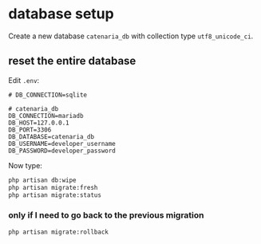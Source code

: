 # database setup

Create a new database `catenaria_db` with collection type `utf8_unicode_ci`.

## reset the entire database

Edit `.env`:

```env
# DB_CONNECTION=sqlite

# catenaria_db
DB_CONNECTION=mariadb
DB_HOST=127.0.0.1
DB_PORT=3306
DB_DATABASE=catenaria_db
DB_USERNAME=developer_username
DB_PASSWORD=developer_password
```

Now type:

```bash
php artisan db:wipe
php artisan migrate:fresh
php artisan migrate:status
```

### only if I need to go back to the previous migration

```bash
php artisan migrate:rollback
```
